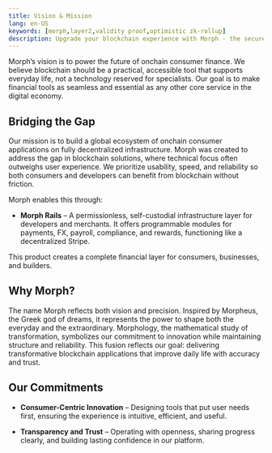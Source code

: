 ```yaml
---
title: Vision & Mission
lang: en-US
keywords: [morph,layer2,validity proof,optimistic zk-rollup]
description: Upgrade your blockchain experience with Morph - the secure decentralized, cost-efficient, and high-performing optimistic zk-rollup solution. Try it now!
---
```


Morph’s vision is to power the future of onchain consumer finance. We believe blockchain should be a practical, accessible tool that supports everyday life, not a technology reserved for specialists. Our goal is to make financial tools as seamless and essential as any other core service in the digital economy.


## Bridging the Gap

Our mission is to build a global ecosystem of onchain consumer applications on fully decentralized infrastructure. Morph was created to address the gap in blockchain solutions, where technical focus often outweighs user experience. We prioritize usability, speed, and reliability so both consumers and developers can benefit from blockchain without friction.  

Morph enables this through:  

- **Morph Rails** – A permissionless, self-custodial infrastructure layer for developers and merchants. It offers programmable modules for payments, FX, payroll, compliance, and rewards, functioning like a decentralized Stripe.  

This product creates a complete financial layer for consumers, businesses, and builders.


## Why Morph?​

The name Morph reflects both vision and precision. Inspired by Morpheus, the Greek god of dreams, it represents the power to shape both the everyday and the extraordinary. Morphology, the mathematical study of transformation, symbolizes our commitment to innovation while maintaining structure and reliability. This fusion reflects our goal: delivering transformative blockchain applications that improve daily life with accuracy and trust.


## Our Commitments


- **Consumer-Centric Innovation** – Designing tools that put user needs first, ensuring the experience is intuitive, efficient, and useful.


- **Transparency and Trust** – Operating with openness, sharing progress clearly, and building lasting confidence in our platform.


